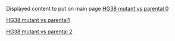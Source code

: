 Displayed content to put on main page
[HG38 mutant vs parental 0](/PI3K/GRCh38/mutant_parental/testForDU.html)

[HG38 mutant vs parental1](./GRCh38/mutant_parental/testForDU.html)

[HG38 mutant vs parental 2](testForDU.html)

